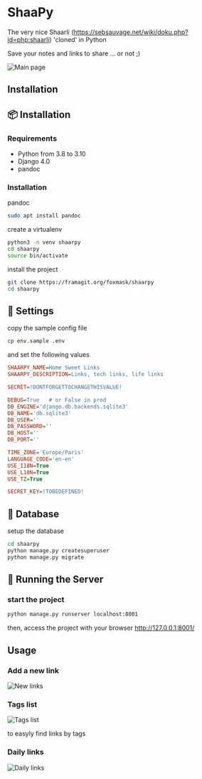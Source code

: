 # ShaaPy 

The very nice Shaarli (https://sebsauvage.net/wiki/doku.php?id=php:shaarli) 'cloned' in Python

Save your notes and links to share ... or not ;) 

![Main page](https://framagit.org/foxmask/shaarpy/-/raw/master/shaarpy/docs/shaarpy_home.png)

## Installation
## :package: Installation

### Requirements 

* Python from 3.8 to 3.10
* Django 4.0
* pandoc

### Installation

pandoc

```bash
sudo apt install pandoc
```

create a virtualenv

```bash
python3 -m venv shaarpy
cd shaarpy
source bin/activate
```

install the project

```bash
git clone https://framagit.org/foxmask/shaarpy
cd shaarpy
```

##  :wrench: Settings

copy the sample config file

```bash
cp env.sample .env
```

and set the following values

```ini
SHAARPY_NAME=Home Sweet Links
SHAARPY_DESCRIPTION=Links, tech links, life links

SECRET=!DONTFORGETTOCHANGETHISVALUE!

DEBUG=True   # or False in prod
DB_ENGINE='django.db.backends.sqlite3'
DB_NAME='db.sqlite3'
DB_USER=''
DB_PASSWORD=''
DB_HOST=''
DB_PORT=''

TIME_ZONE='Europe/Paris'
LANGUAGE_CODE='en-en'
USE_I18N=True
USE_L10N=True
USE_TZ=True

SECRET_KEY=!TOBEDEFINED!
```

## :dvd: Database

setup the database

```bash
cd shaarpy
python manage.py createsuperuser
python manage.py migrate
```

## :mega: Running the Server
### start the project

```bash
python manage.py runserver localhost:8001
```

then, access the project with your browser http://127.0.0.1:8001/

## Usage

### Add a new link

![New links](https://framagit.org/foxmask/shaarpy/-/raw/master/shaarpy/docs/new_link.png)

### Tags list 

![Tags list](https://framagit.org/foxmask/shaarpy/-/raw/master/shaarpy/docs/tags_list.png)

to easyly find links by tags

### Daily links

![Daily links](https://framagit.org/foxmask/shaarpy/-/raw/master/shaarpy/docs/daily.png)
